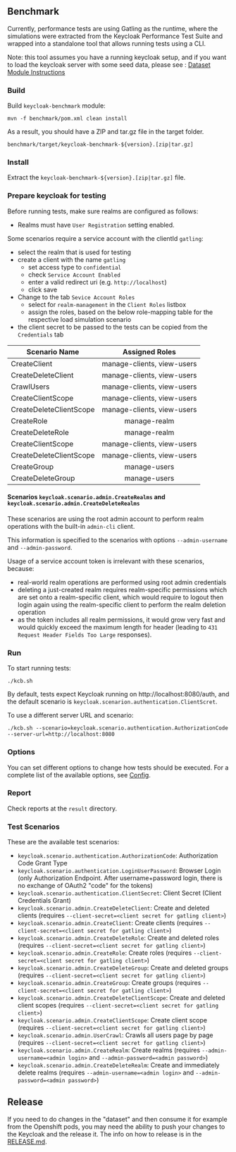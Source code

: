 ## Benchmark

Currently, performance tests are using Gatling as the runtime, where the simulations were extracted from the 
Keycloak Performance Test Suite and wrapped into a standalone tool that allows running tests using a CLI.

Note: this tool assumes you have a running keycloak setup,
and if you want to load the keycloak server with some seed data, please see : [Dataset Module Instructions](../README.md)
### Build

Build `keycloak-benchmark` module: 

    mvn -f benchmark/pom.xml clean install
    
As a result, you should have a ZIP and tar.gz file in the target folder.

    benchmark/target/keycloak-benchmark-${version}.[zip|tar.gz]
    
### Install

Extract the `keycloak-benchmark-${version}.[zip|tar.gz]` file.

### Prepare keycloak for testing

Before running tests, make sure realms are configured as follows:

* Realms must have `User Registration` setting enabled.

Some scenarios require a service account with the clientId `gatling`:

* select the realm that is used for testing
* create a client  with the name `gatling`
   * set access type to `confidential`
   * check `Service Account Enabled`
   * enter a valid redirect uri (e.g. `http://localhost`)  
   * click save
* Change to the tab `Sevice Account Roles`
   * select for `realm-management` in the `Client Roles` listbox
   * assign the roles, based on the below role-mapping table for the respective load simulation scenario
* the client secret to be passed to the tests can be copied from the `Credentials` tab

| Scenario Name            |       Assigned Roles       |
|--------------------------|:--------------------------:|
| CreateClient             | manage-clients, view-users |
| CreateDeleteClient       | manage-clients, view-users |
| CrawlUsers               | manage-clients, view-users |
| CreateClientScope        | manage-clients, view-users |
| CreateDeleteClientScope  | manage-clients, view-users |
| CreateRole               |       manage-realm         |
| CreateDeleteRole         |       manage-realm         |
| CreateClientScope        | manage-clients, view-users |
| CreateDeleteClientScope  | manage-clients, view-users |
| CreateGroup              |       manage-users         |
| CreateDeleteGroup        |       manage-users         |


#### Scenarios `keycloak.scenario.admin.CreateRealms` and `keycloak.scenario.admin.CreateDeleteRealms`

These scenarios are using the root admin account to perform realm operations with the built-in `admin-cli` client.

This information is specified to the scenarios with options `--admin-username` and `--admin-password`.

Usage of a service account token is irrelevant with these scenarios, because:

* real-world realm operations are performed using root admin credentials
* deleting a just-created realm requires realm-specific permissions which are set onto a realm-specific
  client, which would require to logout then login again using the realm-specific client to perform the realm deletion operation
* as the token includes all realm permissions, it would grow very fast and would quickly exceed
  the maximum length for header (leading to `431 Request Header Fields Too Large` responses).

### Run

To start running tests:

    ./kcb.sh

By default, tests expect Keycloak running on http://localhost:8080/auth, and the default scenario is `keycloak.scenarion.authentication.ClientScret`.

To use a different server URL and scenario:

    ./kcb.sh --scenario=keycloak.scenario.authentication.AuthorizationCode --server-url=http://localhost:8080

### Options

You can set different options to change how tests should be executed. For a complete list of the available options, see
[Config](src/main/java/org/keycloak/benchmark/Config.java).

### Report

Check reports at the `result` directory.

### Test Scenarios

These are the available test scenarios:

* `keycloak.scenario.authentication.AuthorizationCode`: Authorization Code Grant Type
* `keycloak.scenario.authentication.LoginUserPassword`: Browser Login (only Authorization Endpoint. After username+password login, there is no exchange of OAuth2 "code" for the tokens) 
* `keycloak.scenario.authentication.ClientSecret`: Client Secret (Client Credentials Grant)
* `keycloak.scenario.admin.CreateDeleteClient`: Create and deleted clients (requires `--client-secret=<client secret for gatling client>`)
* `keycloak.scenario.admin.CreateClient`: Create clients (requires `--client-secret=<client secret for gatling client>`)
* `keycloak.scenario.admin.CreateDeleteRole`: Create and deleted roles (requires `--client-secret=<client secret for gatling client>`)
* `keycloak.scenario.admin.CreateRole`: Create roles (requires `--client-secret=<client secret for gatling client>`)
* `keycloak.scenario.admin.CreateDeleteGroup`: Create and deleted groups (requires `--client-secret=<client secret for gatling client>`)
* `keycloak.scenario.admin.CreateGroup`: Create groups (requires `--client-secret=<client secret for gatling client>`)
* `keycloak.scenario.admin.CreateDeleteClientScope`: Create and deleted client scopes (requires `--client-secret=<client secret for gatling client>`)
* `keycloak.scenario.admin.CreateClientScope`: Create client scope (requires `--client-secret=<client secret for gatling client>`)
* `keycloak.scenario.admin.UserCrawl`: Crawls all users page by page (requires `--client-secret=<client secret for gatling client>`)
* `keycloak.scenario.admin.CreateRealm`: Create realms (requires `--admin-username=<admin login>` and `--admin-password=<admin password>`)
* `keycloak.scenario.admin.CreateDeleteRealm`: Create and immediately delete realms (requires `--admin-username=<admin login>` and `--admin-password=<admin password>`)

## Release

If you need to do changes in the "dataset" and then consume it for example from the Openshift pods, you may need the ability to push
your changes to the Keycloak and the release it. The info on how to release is in the [RELEASE.md](../RELEASE.md).